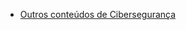 - [Outros conteúdos de Cibersegurança](https://mixed-grapple-fe5.notion.site/148c417a626c80abbc4cfbdefcbd170e?v=14ac417a626c80ee8583000c08442ad3)
